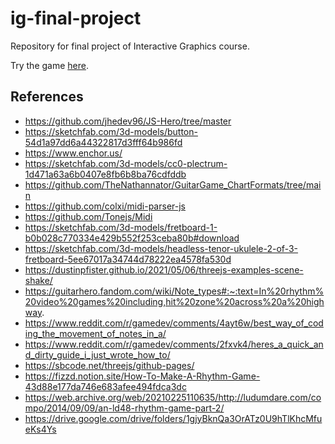 # ig-final-project
Repository for final project of Interactive Graphics course.

Try the game [here](https://antony945.github.io/ig-final-project/).

## References
- https://github.com/jhedev96/JS-Hero/tree/master
- https://sketchfab.com/3d-models/button-54d1a97dd6a44322817d3fff64b986fd
- https://www.enchor.us/
- https://sketchfab.com/3d-models/cc0-plectrum-1d471a63a6b0407e8fb6b8ba76cdfddb
- https://github.com/TheNathannator/GuitarGame_ChartFormats/tree/main
- https://github.com/colxi/midi-parser-js
- https://github.com/Tonejs/Midi
- https://sketchfab.com/3d-models/fretboard-1-b0b028c770334e429b552f253ceba80b#download
- https://sketchfab.com/3d-models/headless-tenor-ukulele-2-of-3-fretboard-5ee67017a34744d78222ea4578fa530d
- https://dustinpfister.github.io/2021/05/06/threejs-examples-scene-shake/
- https://guitarhero.fandom.com/wiki/Note_types#:~:text=In%20rhythm%20video%20games%20including,hit%20zone%20across%20a%20highway.
- https://www.reddit.com/r/gamedev/comments/4ayt6w/best_way_of_coding_the_movement_of_notes_in_a/
- https://www.reddit.com/r/gamedev/comments/2fxvk4/heres_a_quick_and_dirty_guide_i_just_wrote_how_to/
- https://sbcode.net/threejs/github-pages/
- https://fizzd.notion.site/How-To-Make-A-Rhythm-Game-43d88e177da746e683afee494fdca3dc
- https://web.archive.org/web/20210225110635/http://ludumdare.com/compo/2014/09/09/an-ld48-rhythm-game-part-2/
- https://drive.google.com/drive/folders/1gjyBknQa3OrATz0U9hTlKhcMfueKs4Ys
